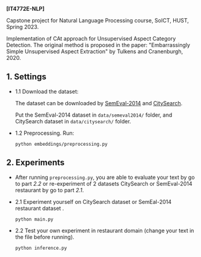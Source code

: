 __[IT4772E-NLP]__

Capstone project for Natural Language Processing course, SoICT, HUST, Spring 2023. 

Implementation of CAt approach for Unsupervised Aspect Category Detection. The original method is proposed in the paper: "Embarrassingly Simple Unsupervised Aspect Extraction" by Tulkens and Cranenburgh, 2020. 


## 1. Settings

  - 1.1 Download the dataset: 
    
    The dataset can be downloaded by [SemEval-2014]() and [CitySearch](). 
    
    Put the SemEval-2014 dataset in `data/semeval2014/` folder, and CitySearch dataset in `data/citysearch/` folder.

  - 1.2 Preprocessing. Run: 

    `python embeddings/preprocessing.py`
## 2. Experiments
  - After running `preprocessing.py`, you are able to evaluate your text by go to part _2.2_ or re-experiment of 2 datasets CitySearch or SemEval-2014 restaurant by go to part _2.1_. 

  - 2.1 Experiment yourself on CitySearch dataset or SemEal-2014 restaurant dataset .
    
    `python main.py`


  - 2.2 Test your own experiment in restaurant domain (change your text in the file before running).
  
    `python inference.py`

